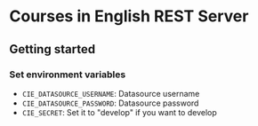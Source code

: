 # Courses in English REST Server

## Getting started

### Set environment variables
- `CIE_DATASOURCE_USERNAME`: Datasource username
- `CIE_DATASOURCE_PASSWORD`: Datasource password
- `CIE_SECRET`: Set it to "develop" if you want to develop